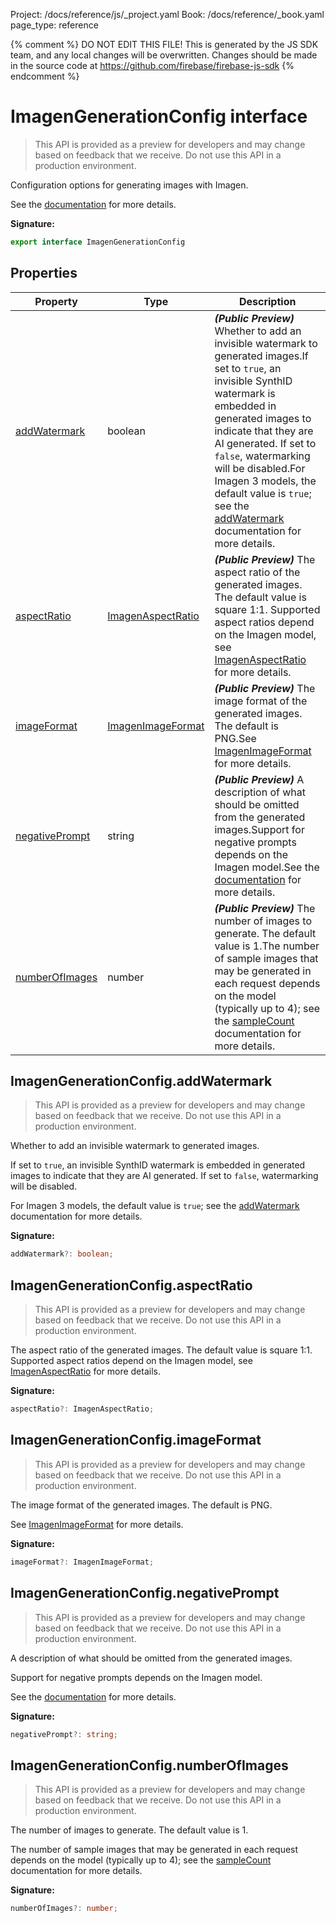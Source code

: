 Project: /docs/reference/js/_project.yaml
Book: /docs/reference/_book.yaml
page_type: reference

{% comment %}
DO NOT EDIT THIS FILE!
This is generated by the JS SDK team, and any local changes will be
overwritten. Changes should be made in the source code at
https://github.com/firebase/firebase-js-sdk
{% endcomment %}

# ImagenGenerationConfig interface
> This API is provided as a preview for developers and may change based on feedback that we receive. Do not use this API in a production environment.
> 

Configuration options for generating images with Imagen.

See the [documentation](http://firebase.google.com/docs/vertex-ai/generate-images-imagen) for more details.

<b>Signature:</b>

```typescript
export interface ImagenGenerationConfig 
```

## Properties

|  Property | Type | Description |
|  --- | --- | --- |
|  [addWatermark](./vertexai.imagengenerationconfig.md#imagengenerationconfigaddwatermark) | boolean | <b><i>(Public Preview)</i></b> Whether to add an invisible watermark to generated images.<!-- -->If set to <code>true</code>, an invisible SynthID watermark is embedded in generated images to indicate that they are AI generated. If set to <code>false</code>, watermarking will be disabled.<!-- -->For Imagen 3 models, the default value is <code>true</code>; see the <a href="http://firebase.google.com/docs/vertex-ai/model-parameters#imagen">addWatermark</a> documentation for more details. |
|  [aspectRatio](./vertexai.imagengenerationconfig.md#imagengenerationconfigaspectratio) | [ImagenAspectRatio](./vertexai.md#imagenaspectratio) | <b><i>(Public Preview)</i></b> The aspect ratio of the generated images. The default value is square 1:1. Supported aspect ratios depend on the Imagen model, see [ImagenAspectRatio](./vertexai.md#imagenaspectratio) for more details. |
|  [imageFormat](./vertexai.imagengenerationconfig.md#imagengenerationconfigimageformat) | [ImagenImageFormat](./vertexai.imagenimageformat.md#imagenimageformat_class) | <b><i>(Public Preview)</i></b> The image format of the generated images. The default is PNG.<!-- -->See [ImagenImageFormat](./vertexai.imagenimageformat.md#imagenimageformat_class) for more details. |
|  [negativePrompt](./vertexai.imagengenerationconfig.md#imagengenerationconfignegativeprompt) | string | <b><i>(Public Preview)</i></b> A description of what should be omitted from the generated images.<!-- -->Support for negative prompts depends on the Imagen model.<!-- -->See the [documentation](http://firebase.google.com/docs/vertex-ai/model-parameters#imagen) for more details. |
|  [numberOfImages](./vertexai.imagengenerationconfig.md#imagengenerationconfignumberofimages) | number | <b><i>(Public Preview)</i></b> The number of images to generate. The default value is 1.<!-- -->The number of sample images that may be generated in each request depends on the model (typically up to 4); see the <a href="http://firebase.google.com/docs/vertex-ai/model-parameters#imagen">sampleCount</a> documentation for more details. |

## ImagenGenerationConfig.addWatermark

> This API is provided as a preview for developers and may change based on feedback that we receive. Do not use this API in a production environment.
> 

Whether to add an invisible watermark to generated images.

If set to `true`<!-- -->, an invisible SynthID watermark is embedded in generated images to indicate that they are AI generated. If set to `false`<!-- -->, watermarking will be disabled.

For Imagen 3 models, the default value is `true`<!-- -->; see the <a href="http://firebase.google.com/docs/vertex-ai/model-parameters#imagen">addWatermark</a> documentation for more details.

<b>Signature:</b>

```typescript
addWatermark?: boolean;
```

## ImagenGenerationConfig.aspectRatio

> This API is provided as a preview for developers and may change based on feedback that we receive. Do not use this API in a production environment.
> 

The aspect ratio of the generated images. The default value is square 1:1. Supported aspect ratios depend on the Imagen model, see [ImagenAspectRatio](./vertexai.md#imagenaspectratio) for more details.

<b>Signature:</b>

```typescript
aspectRatio?: ImagenAspectRatio;
```

## ImagenGenerationConfig.imageFormat

> This API is provided as a preview for developers and may change based on feedback that we receive. Do not use this API in a production environment.
> 

The image format of the generated images. The default is PNG.

See [ImagenImageFormat](./vertexai.imagenimageformat.md#imagenimageformat_class) for more details.

<b>Signature:</b>

```typescript
imageFormat?: ImagenImageFormat;
```

## ImagenGenerationConfig.negativePrompt

> This API is provided as a preview for developers and may change based on feedback that we receive. Do not use this API in a production environment.
> 

A description of what should be omitted from the generated images.

Support for negative prompts depends on the Imagen model.

See the [documentation](http://firebase.google.com/docs/vertex-ai/model-parameters#imagen) for more details.

<b>Signature:</b>

```typescript
negativePrompt?: string;
```

## ImagenGenerationConfig.numberOfImages

> This API is provided as a preview for developers and may change based on feedback that we receive. Do not use this API in a production environment.
> 

The number of images to generate. The default value is 1.

The number of sample images that may be generated in each request depends on the model (typically up to 4); see the <a href="http://firebase.google.com/docs/vertex-ai/model-parameters#imagen">sampleCount</a> documentation for more details.

<b>Signature:</b>

```typescript
numberOfImages?: number;
```

